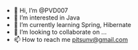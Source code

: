 - 👋 Hi, I’m @PVD007
- 👀 I’m interested in Java
- 🌱 I’m currently learning Spring, Hibernate
- 💞️ I’m looking to collaborate on ...
- 📫 How to reach me pitsunv@gmail.com

<!---
PVD007/PVD007 is a ✨ special ✨ repository because its `README.md` (this file) appears on your GitHub profile.
You can click the Preview link to take a look at your changes.
--->
